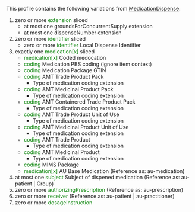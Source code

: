 This profile contains the following variations from [MedicationDispense](http://hl7.org/fhir/STU3/MedicationDispense):

1. zero or more <span style='color:green'> extension </span>  sliced
   * at most one groundsForConcurrentSupply extension
   * at most one dispenseNumber extension
1. zero or more <span style='color:green'> identifier </span>  sliced
   * zero or more <span style='color:green'> identifier </span> Local Dispense Identifier
1. exactly one <span style='color:green'> medication[x] </span>  sliced
   * <span style='color:green'> medication[x] </span> Coded medocation
   * <span style='color:green'> coding </span> Medication PBS coding (ignore item context)
   * <span style='color:green'> coding </span> Medication Package GTIN
   * <span style='color:green'> coding </span> AMT Trade Product Pack
      * Type of medication coding extension
   * <span style='color:green'> coding </span> AMT Medicinal Product Pack
      * Type of medication coding extension
   * <span style='color:green'> coding </span> AMT Containered Trade Product Pack
      * Type of medication coding extension
   * <span style='color:green'> coding </span> AMT Trade Product Unit of Use
      * Type of medication coding extension
   * <span style='color:green'> coding </span> AMT Medicinal Product Unit of Use
      * Type of medication coding extension
   * <span style='color:green'> coding </span> AMT Trade Product
      * Type of medication coding extension
   * <span style='color:green'> coding </span> AMT Medicinal Product
      * Type of medication coding extension
   * <span style='color:green'> coding </span> MIMS Package
   * <span style='color:green'> medication[x] </span> AU Base Medication (Reference as: au-medication)
1. at most one <span style='color:green'> subject </span> Subject of dispened medication (Reference as: au-patient \| Group)
1. zero or more <span style='color:green'> authorizingPrescription </span>  (Reference as: au-prescription)
1. zero or more <span style='color:green'> receiver </span>  (Reference as: au-patient \| au-practitioner)
1. zero or more <span style='color:green'> dosageInstruction </span> 